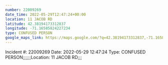 ```yaml
---
number: 22009269
date_time: 2022-05-29T12:47:24+00:00
location: 11 JACOB RD
latitude: 42.38194173312837
longitude: -71.16585824227234
type: CONFUSED PERSON
google_maps_link: https://maps.google.com/?q=42.38194173312837,-71.16585824227234
---
```


Incident #: 22009269   Date: 2022-05-29 12:47:24   Type: CONFUSED PERSON;;;;;;Location: 11 JACOB RD;;;
